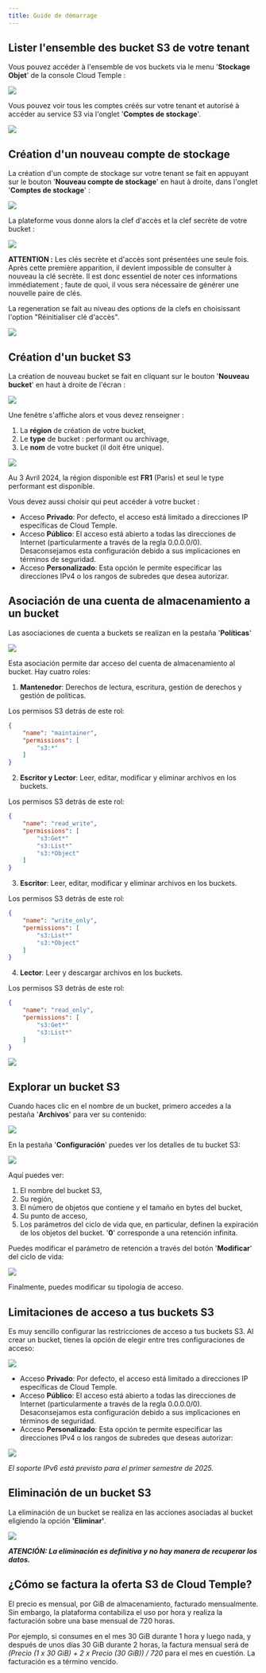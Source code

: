 ```yaml
---
title: Guide de démarrage
---
```


## Lister l'ensemble des bucket S3 de votre tenant

Vous pouvez accéder à l'ensemble de vos buckets via le menu '__Stockage Objet__' de la console Cloud Temple :

![](images/S3_list_bucket.png)

Vous pouvez voir tous les comptes créés sur votre tenant et autorisé à accéder au service S3 via l'onglet '__Comptes de stockage__'.

![](images/S3_accounts.png)

## Création d'un nouveau compte de stockage

La création d'un compte de stockage sur votre tenant se fait en appuyant sur le bouton '__Nouveau compte de stockage__' en haut à droite, dans l'onglet '__Comptes de stockage__' :

![](images/S3_create_account.png)

La plateforme vous donne alors la clef d'accès et la clef secrète de votre bucket :

![](images/S3_storage_keys.png)

__ATTENTION :__ Les clés secrète et d'accès sont présentées une seule fois. Après cette première apparition, il devient impossible de consulter à nouveau la clé secrète. Il est donc essentiel de noter ces informations immédiatement ; faute de quoi, il vous sera nécessaire de générer une nouvelle paire de clés.

La regeneration se fait au niveau des options de la clefs en choisissant l'option "Réinitialiser clé d'accès".

![](images/S3_keyregen.png)


## Création d'un bucket S3

La création de nouveau bucket se fait en cliquant sur le bouton '__Nouveau bucket__' en haut à droite de l'écran :

![](images/S3_create.png)

Une fenêtre s'affiche alors et vous devez renseigner :

1. La **région** de création de votre bucket,
2. Le **type** de bucket : performant ou archivage,
3. Le **nom** de votre bucket (il doit être unique).

![](images/S3_create_popup_001.png)

Au 3 Avril 2024, la région disponible est **FR1** (Paris) et seul le type performant est disponible.

Vous devez aussi choisir qui peut accéder à votre bucket :

- Acceso **Privado**: Por defecto, el acceso está limitado a direcciones IP específicas de Cloud Temple.
- Acceso **Público**: El acceso está abierto a todas las direcciones de Internet (particularmente a través de la regla 0.0.0.0/0). Desaconsejamos esta configuración debido a sus implicaciones en términos de seguridad.
- Acceso **Personalizado**: Esta opción le permite especificar las direcciones IPv4 o los rangos de subredes que desea autorizar.

## Asociación de una cuenta de almacenamiento a un bucket

Las asociaciones de cuenta a buckets se realizan en la pestaña '__Políticas__'

![](images/S3_account_assign.png)

Esta asociación permite dar acceso del cuenta de almacenamiento al bucket. Hay cuatro roles:

1. **Mantenedor**: Derechos de lectura, escritura, gestión de derechos y gestión de políticas.

Los permisos S3 detrás de este rol:
```json
{
    "name": "maintainer",
    "permissions": [
        "s3:*"
    ]
}
```

2. **Escritor y Lector**: Leer, editar, modificar y eliminar archivos en los buckets.

Los permisos S3 detrás de este rol:
```json
{
    "name": "read_write",
    "permissions": [
        "s3:Get*"
        "s3:List*"
        "s3:*Object"
    ]
}
```

3. **Escritor**: Leer, editar, modificar y eliminar archivos en los buckets.

Los permisos S3 detrás de este rol:
```json
{
    "name": "write_only",
    "permissions": [
        "s3:List*"
        "s3:*Object"
    ]
}
```

4. **Lector**: Leer y descargar archivos en los buckets.

Los permisos S3 detrás de este rol:
```json
{
    "name": "read_only",
    "permissions": [
        "s3:Get*"
        "s3:List*"
    ]
}
```

![](images/S3_account_access.png)

## Explorar un bucket S3

Cuando haces clic en el nombre de un bucket, primero accedes a la pestaña '__Archivos__' para ver su contenido:

![](images/S3_files.png)

En la pestaña '__Configuración__' puedes ver los detalles de tu bucket S3:

![](images/S3_params.png)

Aquí puedes ver:

1. El nombre del bucket S3,
2. Su región,
3. El número de objetos que contiene y el tamaño en bytes del bucket,
4. Su punto de acceso,
5. Los parámetros del ciclo de vida que, en particular, definen la expiración de los objetos del bucket. '__0__' corresponde a una retención infinita.

Puedes modificar el parámetro de retención a través del botón '__Modificar__' del ciclo de vida:

![](images/S3_lifecycle.png)

Finalmente, puedes modificar su tipología de acceso.

## Limitaciones de acceso a tus buckets S3

Es muy sencillo configurar las restricciones de acceso a tus buckets S3. Al crear un bucket, tienes la opción de elegir entre tres configuraciones de acceso:

![](images/S3_create_popup_001.png)

- Acceso **Privado**: Por defecto, el acceso está limitado a direcciones IP específicas de Cloud Temple.
- Acceso **Público**: El acceso está abierto a todas las direcciones de Internet (particularmente a través de la regla 0.0.0.0/0). Desaconsejamos esta configuración debido a sus implicaciones en términos de seguridad.
- Acceso **Personalizado**: Esta opción te permite especificar las direcciones IPv4 o los rangos de subredes que deseas autorizar:

![](images/S3_create_popup_002.png)

*El soporte IPv6 está previsto para el primer semestre de 2025.*

## Eliminación de un bucket S3

La eliminación de un bucket se realiza en las acciones asociadas al bucket eligiendo la opción __'Eliminar'__.

![](images/S3_delete.png)

_**ATENCIÓN: La eliminación es definitiva y no hay manera de recuperar los datos.**_


## ¿Cómo se factura la oferta S3 de Cloud Temple?

El precio es mensual, por GiB de almacenamiento, facturado mensualmente. Sin embargo, la plataforma contabiliza el uso por hora y realiza la facturación sobre una base mensual de 720 horas.

Por ejemplo, si consumes en el mes 30 GiB durante 1 hora y luego nada, y después de unos días 30 GiB durante 2 horas, la factura mensual será de *(Precio (1 x 30 GiB) + 2 x Precio (30 GiB)) / 720* para el mes en cuestión. La facturación es a término vencido.